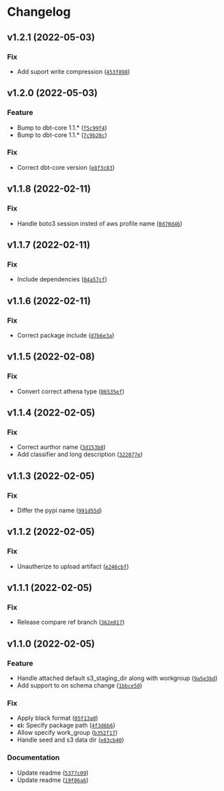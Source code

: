 # Changelog

<!--next-version-placeholder-->

## v1.2.1 (2022-05-03)
### Fix
* Add suport write compression ([`453f898`](https://github.com/vdn-tools/dbt-athena2/commit/453f898acf753f3b52c8295e067326ac99c1e3b8))

## v1.2.0 (2022-05-03)
### Feature
* Bump to dbt-core 1.1.* ([`f5c99f4`](https://github.com/vdn-tools/dbt-athena2/commit/f5c99f4fb20fcd58e850ad6df51c36af994a3253))
* Bump to dbt-core 1.1.* ([`7c9b28c`](https://github.com/vdn-tools/dbt-athena2/commit/7c9b28ccb904553dfd2063d16495bca86c2b9670))

### Fix
* Correct dbt-core version ([`e8f3c83`](https://github.com/vdn-tools/dbt-athena2/commit/e8f3c83844ed7283284dfc9e95b043699f559f42))

## v1.1.8 (2022-02-11)
### Fix
* Handle boto3 session insted of aws profile name ([`0d70d4b`](https://github.com/vdn-tools/dbt-athena2/commit/0d70d4b2a9a8aca0aa7c154e29a4207f861bfde4))

## v1.1.7 (2022-02-11)
### Fix
* Include dependencies ([`04a57cf`](https://github.com/vdn-tools/dbt-athena2/commit/04a57cf75fe44d3461988eeeba3959d2caa447db))

## v1.1.6 (2022-02-11)
### Fix
* Correct package include ([`d7b6e3a`](https://github.com/vdn-tools/dbt-athena2/commit/d7b6e3ac6ea8dce0cdbe0d0a85fe97ab368f9781))

## v1.1.5 (2022-02-08)
### Fix
* Convert correct athena type ([`06535ef`](https://github.com/vdn-tools/dbt-athena2/commit/06535ef5ede7eac5c29ddfa0e22d5e1ca320bd03))

## v1.1.4 (2022-02-05)
### Fix
* Correct aurthor name ([`3d153b8`](https://github.com/vdn-tools/dbt-athena2/commit/3d153b8c89697844aab1d2ef06b21c485ec0d45b))
* Add classifier and long description ([`322077e`](https://github.com/vdn-tools/dbt-athena2/commit/322077e49ab1b7e699605d848b58806a94469e8d))

## v1.1.3 (2022-02-05)
### Fix
* Differ the pypi name ([`991d55d`](https://github.com/vdn-tools/dbt-athena/commit/991d55d40ae498f00cf174674cc40f0ddba0683c))

## v1.1.2 (2022-02-05)
### Fix
* Unautherize to upload artifact ([`e246cbf`](https://github.com/vdn-tools/dbt-athena/commit/e246cbf26e8da57cc4c856194c1e2b9ed05a45d3))

## v1.1.1 (2022-02-05)
### Fix
* Release compare ref branch ([`362e017`](https://github.com/vdn-tools/dbt-athena/commit/362e0177dccb83dcf8806bf08ff6fa1e0cd8efe2))

## v1.1.0 (2022-02-05)
### Feature
* Handle attached default s3_staging_dir along with workgroup ([`9a5e3bd`](https://github.com/vdn-tools/dbt-athena/commit/9a5e3bdb40307be2b0ab6af2897d68351497f98e))
* Add support to on schema change ([`1bbce50`](https://github.com/vdn-tools/dbt-athena/commit/1bbce5096248cbfde33a82e53ea790f5554ff914))

### Fix
* Apply black format ([`05f13a0`](https://github.com/vdn-tools/dbt-athena/commit/05f13a014d44139904d24becd3227bb691d7c71c))
* **ci:** Specify package path ([`4f3d6b6`](https://github.com/vdn-tools/dbt-athena/commit/4f3d6b63015a7ec6440380ab62ca0547533d05c8))
* Allow specify work_group ([`b352f17`](https://github.com/vdn-tools/dbt-athena/commit/b352f170816a8723248e959582944435378078c3))
* Handle seed and s3 data dir ([`e83cb40`](https://github.com/vdn-tools/dbt-athena/commit/e83cb4074d3252be0171c68598a6d0b163816026))

### Documentation
* Update readme ([`5377c09`](https://github.com/vdn-tools/dbt-athena/commit/5377c0923a4d512e57cbd219b2776cbc36d99b63))
* Update readme ([`19f06a6`](https://github.com/vdn-tools/dbt-athena/commit/19f06a6eab7389d19aa3b6fb9fc410c76521fb9b))
